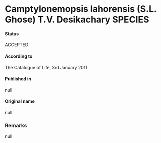 # Camptylonemopsis lahorensis (S.L. Ghose) T.V. Desikachary SPECIES

#### Status
ACCEPTED

#### According to
The Catalogue of Life, 3rd January 2011

#### Published in
null

#### Original name
null

### Remarks
null